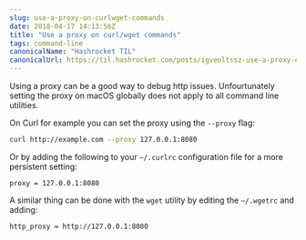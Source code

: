 ```yaml
---
slug: use-a-proxy-on-curlwget-commands
date: 2018-04-17 14:13:56Z
title: "Use a proxy on curl/wget commands"
tags: command-line
canonicalName: "Hashrocket TIL"
canonicalUrl: https://til.hashrocket.com/posts/igveoltssz-use-a-proxy-on-curlwget-commands
---
```



Using a proxy can be a good way to debug http issues. Unfourtunately setting the proxy on macOS globally does not apply to all command line utilities.

On Curl for example you can set the proxy using the `--proxy` flag:

```bash
curl http://example.com --proxy 127.0.0.1:8080
```

Or by adding the following to your `~/.curlrc` configuration file for a more persistent setting:

```
proxy = 127.0.0.1:8080
```

A similar thing can be done with the `wget` utility by editing the `~/.wgetrc` and adding:

```
http_proxy = http://127.0.0.1:8080
```
